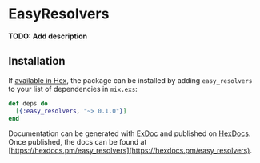# EasyResolvers

**TODO: Add description**

## Installation

If [available in Hex](https://hex.pm/docs/publish), the package can be installed
by adding `easy_resolvers` to your list of dependencies in `mix.exs`:

```elixir
def deps do
  [{:easy_resolvers, "~> 0.1.0"}]
end
```

Documentation can be generated with [ExDoc](https://github.com/elixir-lang/ex_doc)
and published on [HexDocs](https://hexdocs.pm). Once published, the docs can
be found at [https://hexdocs.pm/easy_resolvers](https://hexdocs.pm/easy_resolvers).

